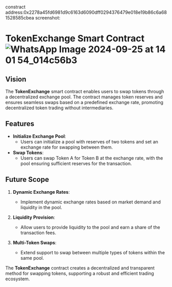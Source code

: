 constract address:0x2278a45fd6981d9c6163d6090dff0294376479e018e19b86c6a681528585cbea
screenshot:
# TokenExchange Smart Contract![WhatsApp Image 2024-09-25 at 14 01 54_014c56b3](https://github.com/user-attachments/assets/978794d9-317c-4091-a028-39e4d0a40d95)


## Vision

The **TokenExchange** smart contract enables users to swap tokens through a decentralized exchange pool. The contract manages token reserves and ensures seamless swaps based on a predefined exchange rate, promoting decentralized token trading without intermediaries.

## Features

- **Initialize Exchange Pool**:
  - Users can initialize a pool with reserves of two tokens and set an exchange rate for swapping between them.
- **Swap Tokens**:
  - Users can swap Token A for Token B at the exchange rate, with the pool ensuring sufficient reserves for the transaction.

## Future Scope

1. **Dynamic Exchange Rates**:

   - Implement dynamic exchange rates based on market demand and liquidity in the pool.

2. **Liquidity Provision**:

   - Allow users to provide liquidity to the pool and earn a share of the transaction fees.

3. **Multi-Token Swaps**:
   - Extend support to swap between multiple types of tokens within the same pool.

The **TokenExchange** contract creates a decentralized and transparent method for swapping tokens, supporting a robust and efficient trading ecosystem.
